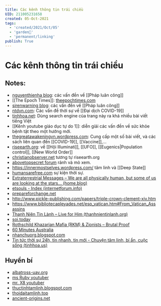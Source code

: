 ```yaml
---
title: Các kênh thông tin trái chiều
UID: 211005231658
created: 05-Oct-2021
tags:
  - 'created/2021/Oct/05'
  - 'garden🏡'
  - 'permanent/linking'
publish: True
---
```

# Các kênh thông tin trái chiều

## Notes:
- [nguyenthienha blog](https://nguyenthienha.files.wordpress.com): các vấn đền về [[Pháp luân công]]
- [[The Epoch Times]]: [theepochtimes.com](https://www.theepochtimes.com/)
- [sirenwarning blog](https://sirenwarning.wordpress.com/blog/): các vấn đền về [[Pháp luân công]]
- [ntdvn.com](https://www.ntdvn.com/): Các vấn đề thời sự về [[Đại dịch COVID-19]]
- [tinhhoa.net](https://tinhhoa.net/illuminati-thong-tri-the-gioi-p-1-nguon-goc-va-ban-chat.html): Dùng search engine của trang này ra khá nhiều bài viết tiếng Việt
- [[Kênh youtube giáo dục tự do 1]]: diễn giải các vấn đền về sức khỏe bệnh tật theo một hướng mới.
- [thegreatawakeningvn.wordpress.com](https://thegreatawakeningvn.wordpress.com): Cung cấp một số bài viết, và các sách liên quan đến [[COVID-19]], [[Vaccine]],...
- [riseearth.org](https://riseearth.org): về [[Hội Illuminati]], [[UFO]], [[Eugenics|Population control]], [[New World Order]]
- [christianobserver.net](https://christianobserver.net/) tương tự riseearth.org
- [abovetopsecret forum](https://www.abovetopsecret.com/forum/index.php) rảnh và mò xem.
- https://innermostselves.wordpress.com/ tâm linh và [[Deep State]]
- [humansarefree.com](https://humansarefree.com/) sự kiện thời sự.
- [Extraterrestrial Messages – We are all physically human, but some of us are looking at the stars… (home.blog)](https://extraterrestrialbeing.home.blog/)
- [etsouls - Index (internetforum.info)](https://etsouls.internetforum.info/)
- [prepareforchange.net](https://prepareforchange.net/)
- http://www.pickle-publishing.com/papers/triple-crown-clement-xiv.htm
- https://www.bibliotecapleyades.net/esp_vatican.htm#From_Vatican_Assassins
- [Thanh Niên Tin Lành – Live for Him (thanhnientinlanh.org)](https://www.thanhnientinlanh.org/Christian/)
- [soi.today](http://soi.today/?p=130570)
- [Rothschild Khazarian Mafia (RKM) & Zionists – Brutal Proof](https://brutalproof.net/topic/rothschild-khazarian-mafia-rkm-zionists/)
- [60 Minutes Australia](https://www.youtube.com/channel/UC0L1suV8pVgO4pCAIBNGx5w)
- [nhanchuorg.blogspot.com](http://nhanchuorg.blogspot.com/2014/10/nghi-trinh-21-agenda-21-la-gi.html)
- [Tin tức thời sự 24h, tin nhanh, tin mới - Chuyện tâm linh, bí ẩn, cuộc sống (tinhhoa.us)](https://tinhhoa.us/)


## Huyền bí
- [albatross-uav.org](https://albatross-uav.org)
- [ms Ruby youtuber](https://www.youtube.com/channel/UCU3F2ZrYI68UKPxaw63lrYg) 
- [mr. X8 youtuber](https://www.youtube.com/channel/UCoBU4P9mOn5Auwb5Mr9GR6w)
- [thuctinhtamlinh.blogspot.com](https://thuctinhtamlinh.blogspot.com/)
- [thoidaitamlinh.top](https://www.thoidaitamlinh.top/)
- [ancient-origins.net](https://www.ancient-origins.net/ancient-places-africa/adam-s-calendar-oldest-megalithic-site-world-003160)